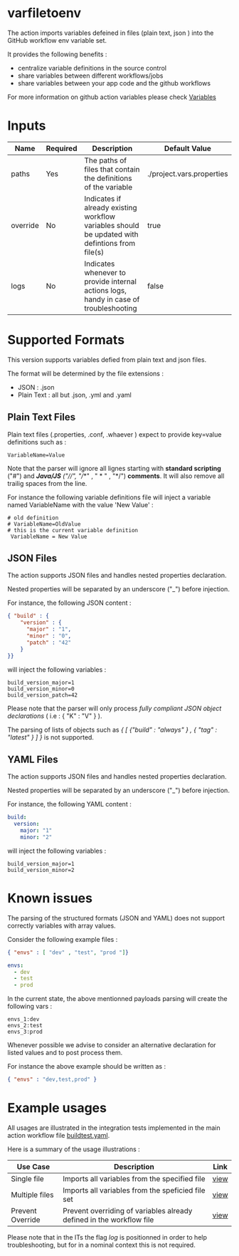 # varfiletoenv

The action imports variables defeined in files (plain text, json ) into the GitHub workflow env variable set. 

It provides the following benefits : 

* centralize variable definitions in the source control
* share variables between different workflows/jobs 
* share variables between your app code and the github workflows

For more information on github action variables please check [Variables](https://docs.github.com/en/actions/learn-github-actions/variables) 

# Inputs

| Name      | Required | Description                                                                                     | Default Value             |
| --------- | -------- | ------------------------------------------------------------------------------------------------| ------------------------- |
| paths     | Yes      | The paths of files that contain the definitions of the variable                                 | ./project.vars.properties |
| override  | No       | Indicates if already existing workflow variables should be updated with defintions from file(s) | true |
| logs      | No       | Indicates whenever to provide internal actions logs, handy in case of troubleshooting           | false |

# Supported Formats

This version supports variables defied from plain text and json files.

The format will be determined by the file extensions : 
* JSON : .json
* Plain Text : all but .json, .yml and .yaml

## Plain Text Files

Plain text files (.properties, .conf, .whaever ) expect to provide key=value definitions such as : 

```
VariableName=Value
```

Note that the parser will ignore all lignes starting with **standard scripting** ("#") and ***Java/JS** ("//", "/**" , " * " , "*/") **comments**. It will also remove all trailig spaces from the line.

For instance the following variable definitions file will inject a variable named VariableName with the value 'New Value' :

```
# old definition
# VariableName=OldValue
# this is the current variable definition
 VariableName = New Value
```

## JSON Files

The action supports JSON files and handles nested properties declaration. 

Nested properties will be separated by an underscore ("_") before injection.

For instance, the following JSON content : 

```json
{ "build" : { 
    "version" : {
      "major" : "1",
      "minor" : "0",
      "patch" : "42"
    }
}}
```
will inject the following variables : 

```
build_version_major=1
build_version_minor=0
build_version_patch=42
```

Please note that the parser will only process *fully compliant JSON object declarations* ( i.e : { "K" : "V" } ).

The parsing of lists of objects such as *{ [ {"build" : "always" } , { "tag" : "latest" } ] }* is not supported.

## YAML Files

The action supports JSON files and handles nested properties declaration. 

Nested properties will be separated by an underscore ("_") before injection.


For instance, the following YAML content : 

```yaml
build:
  version:
    major: "1"
    minor: "2"
```
will inject the following variables : 

```
build_version_major=1
build_version_minor=2
```

# Known issues

The parsing of the structured formats (JSON and YAML) does not support correctly variables with array values.

Consider the following example files : 

```json
{ "envs" : [ "dev" , "test", "prod "]}
```

```yaml
envs:
  - dev
  - test
  - prod
```

In the current state, the above mentionned payloads parsing will create the following vars : 

```
envs_1:dev
envs_2:test
envs_3:prod
```

Whenever possible we advise to consider an alternative declaration for listed values and to post process them. 

For instance the above example should be written as :  

```json
{ "envs" : "dev,test,prod" }
```

# Example usages 

All usages are illustrated in the integration tests implemented in the main action workflow file [buildtest.yaml](.github/workflows/buildtest.yml). 

Here is a summary of the usage illustrations : 

| Use Case                 | Description            | Link |
| ------------------------ | ---------------------- |------|
| Single file | Imports all variables from the specified file | [view](.github/workflows/buildtest.yml?plain=1#L63-L67) |
| Multiple files | Imports all variables from the speficied file set | [view](.github/workflows/buildtest.yml?plain=1#L77-L82) |
| Prevent Override | Prevent overriding of variables already defined in the workflow file  | [view](.github/workflows/buildtest.yml?plain=1#L123-L128) |

Please note that in the ITs the flag *log* is positionned in order to help troubleshooting, but for in a nominal context this is not required.
